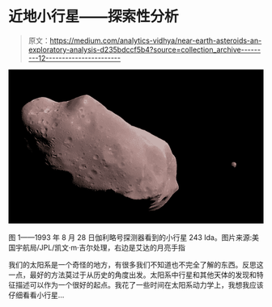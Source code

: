 # 近地小行星——探索性分析

> 原文：<https://medium.com/analytics-vidhya/near-earth-asteroids-an-exploratory-analysis-d235bdccf5b4?source=collection_archive---------12----------------------->

![](img/db67e2d28d789b7f5c7adfaeb85fe518.png)

图 1——1993 年 8 月 28 日伽利略号探测器看到的小行星 243 Ida。图片来源:美国宇航局/JPL/凯文·m·吉尔处理，右边是艾达的月亮手指

我们的太阳系是一个奇怪的地方，有很多我们不知道也不完全了解的东西。反思这一点，最好的方法莫过于从历史的角度出发。太阳系中行星和其他天体的发现和特征描述可以作为一个很好的起点。我花了一些时间在太阳系动力学上，我想我应该仔细看看小行星…